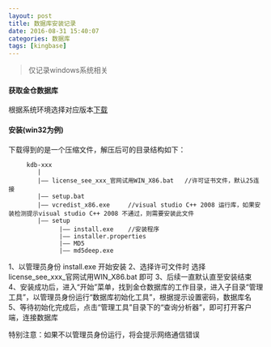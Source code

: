 ```yaml
---
layout: post
title: 数据库安装记录
date: 2016-08-31 15:40:07
categories: 数据库
tags: [kingbase]
---
```


> 仅记录windows系统相关

#### 获取金仓数据库
 根据系统环境选择对应版本[下载](http://kingbase.com.cn/kingbase/newslist/list-186-1.html)

#### 安装(win32为例)
下载得到的是一个压缩文件，解压后可的目录结构如下：
```
     kdb-xxx
        |
        |—— license_see_xxx_官网试用WIN_X86.bat   //许可证书文件，默认25连接
        |—— setup.bat     
        |—— vcredist_x86.exe     //visual studio C++ 2008 运行库，如果安装检测提示visual studio C++ 2008 不通过，则需要安装此文件
        |—— setup
              |—— install.exe    //安装程序
              |—— installer.properties
              |—— MD5
              |—— md5deep.exe
```

1、以管理员身份 install.exe  开始安装
2、选择许可文件时 选择 license_see_xxx_官网试用WIN_X86.bat 即可
3、后续一直默认直至安装结束
4、安装成功后，进入“开始”菜单，找到金仓数据库的工作目录，进入子目录“管理工具”，以管理员身份运行“数据库初始化工具”，根据提示设置密码，数据库名
5、等待初始化完成后，点击“管理工具”目录下的“查询分析器”，即可打开客户端，连接数据库

特别注意：如果不以管理员身份运行，将会提示网络通信错误
